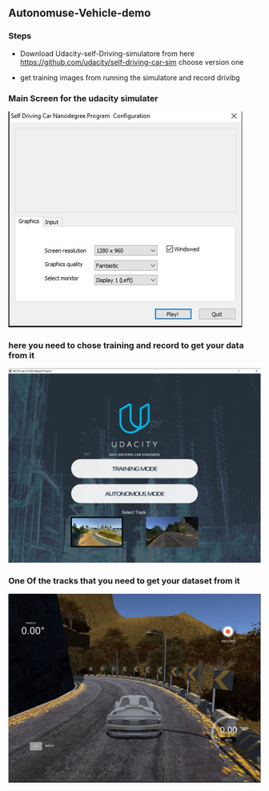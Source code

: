 ## Autonomuse-Vehicle-demo

### Steps

- Download Udacity-self-Driving-simulatore from here
    https://github.com/udacity/self-driving-car-sim choose version one 

- get training images from running the simulatore and record drivibg 

### Main Screen for the udacity simulater 
![](IMG/1.JPG)

### here you need to chose training and record to get your data from it 
![](IMG/2.JPG)

### One Of the tracks that you need to get your dataset from it 
![](IMG/3.JPG)